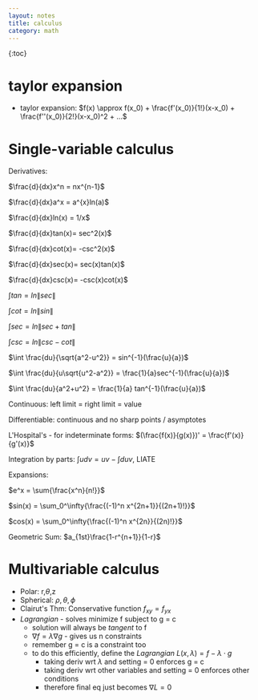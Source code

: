 ```yaml
---
layout: notes
title: calculus
category: math
---
```


{:toc}

# taylor expansion
- taylor expansion: $f(x) \approx f(x_0) + \frac{f'(x_0)}{1!}(x-x_0) + \frac{f''(x_0)}{2!}(x-x_0)^2 + ...$


# Single-variable calculus
Derivatives:

$\frac{d}{dx}x^n = nx^{n-1}$

$\frac{d}{dx}a^x = a^{x}ln(a)$

$\frac{d}{dx}ln(x) = 1/x$

$\frac{d}{dx}tan(x)= sec^2(x)$

$\frac{d}{dx}cot(x)= -csc^2(x)$

$\frac{d}{dx}sec(x)= sec(x)tan(x)$

$\frac{d}{dx}csc(x)= -csc(x)cot(x)$

$\int tan = ln\|sec\|$

$\int cot = ln\|sin\|$

$\int sec = ln\|sec+tan\|$

$\int csc = ln\|csc-cot\|$

$\int \frac{du}{\sqrt{a^2-u^2}} = sin^{-1}(\frac{u}{a})$

$\int \frac{du}{u\sqrt{u^2-a^2}} = \frac{1}{a}sec^{-1}(\frac{u}{a})$

$\int \frac{du}{a^2+u^2} = \frac{1}{a} tan^{-1}(\frac{u}{a})$

Continuous: left limit = right limit = value

Differentiable: continuous and no sharp points / asymptotes

L'Hospital's - for indeterminate forms: $(\frac{f(x)}{g(x)})' = \frac{f'(x)}{g'(x)}$

Integration by parts: $\int{udv}=uv-\int{duv}$, LIATE

Expansions:

$e^x = \sum{\frac{x^n}{n!}}$

$sin(x) = \sum_0^\infty{\frac{(-1)^n x^{2n+1}}{(2n+1)!}}$

$cos(x) = \sum_0^\infty{\frac{(-1)^n x^{2n}}{(2n)!}}$

Geometric Sum: $a_{1st}\frac{1-r^{n+1}}{1-r}$

# Multivariable calculus
- Polar: r,$\theta$,z
- Spherical: $\rho,\theta,\phi$
- Clairut's Thm: Conservative function $f_{xy}=f_{yx}$
- *Lagrangian* - solves minimize f subject to g = c
	- solution will always be *tangent* to f
	- $\nabla f = \lambda \nabla g$ - gives us n constraints
	- remember g = c is a constraint too
	- to do this efficiently, define the *Lagrangian* $L(x, \lambda) = f - \lambda \cdot g$
		- taking deriv wrt $\lambda$ and setting = 0 enforces g = c 
		- taking deriv wrt other variables and setting = 0 enforces other conditions
		- therefore final eq just becomes $\nabla L = 0$